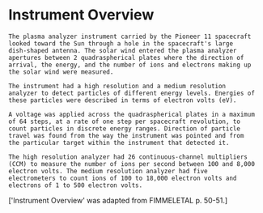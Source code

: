 
 
  Instrument Overview
  ===================
    The plasma analyzer instrument carried by the Pioneer 11 spacecraft
    looked toward the Sun through a hole in the spacecraft's large
    dish-shaped antenna. The solar wind entered the plasma analyzer
    apertures between 2 quadraspherical plates where the direction of
    arrival, the energy, and the number of ions and electrons making up
    the solar wind were measured.
 
    The instrument had a high resolution and a medium resolution
    analyzer to detect particles of different energy levels. Energies of
    these particles were described in terms of electron volts (eV).
 
    A voltage was applied across the quadraspherical plates in a maximum
    of 64 steps, at a rate of one step per spacecraft revolution, to
    count particles in discrete energy ranges. Direction of particle
    travel was found from the way the instrument was pointed and from
    the particular target within the instrument that detected it.
 
    The high resolution analyzer had 26 continuous-channel multipliers
    (CCM) to measure the number of ions per second between 100 and 8,000
    electron volts. The medium resolution analyzer had five
    electrometers to count ions of 100 to 18,000 electron volts and
    electrons of 1 to 500 electron volts.
 
  ['Instrument Overview' was adapted from FIMMELETAL p. 50-51.]

        